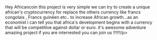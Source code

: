 <p>Hey Africancoin this project is very simple we can try to create a unique african's cryptocurrency for replace the others currency like francs congolais , Francs guinéen etc.. to increase African growth...as an economist i can tell you that africa's development begins with a currency that will be competitive against  dollar or euro. it's awesome adventure amazing project if you are interrested you can join us !!!!!!/p>




